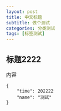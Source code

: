 ```yaml
---
layout: post
title: 中文标题
subtitle: 做个测试
categories: 分类测试
tags: [标签测试]
---
```




## 标题2222

内容
```
{
    "time": 202222 
    "name": "测试"
}
```



